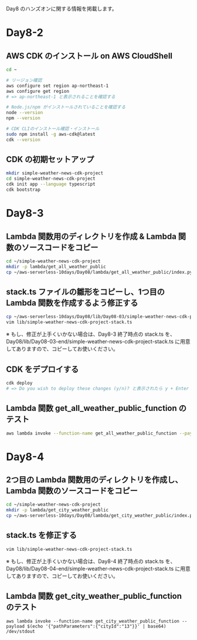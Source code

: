 Day8 のハンズオンに関する情報を掲載します。

# Day8-2
## AWS CDK のインストール on AWS CloudShell
```bash
cd ~

# リージョン確認
aws configure set region ap-northeast-1
aws configure get region
# => ap-northeast-1 と表示されることを確認する

# Node.js/npm がインストールされていることを確認する
node --version
npm --version

# CDK CLIのインストール確認・インストール
sudo npm install -g aws-cdk@latest
cdk --version
```

## CDK の初期セットアップ
```bash
mkdir simple-weather-news-cdk-project
cd simple-weather-news-cdk-project
cdk init app --language typescript
cdk bootstrap
```

# Day8-3
## Lambda 関数用のディレクトリを作成 & Lambda 関数のソースコードをコピー
```bash
cd ~/simple-weather-news-cdk-project
mkdir -p lambda/get_all_weather_public
cp ~/aws-serverless-10days/Day08/lambda/get_all_weather_public/index.py ~/simple-weather-news-cdk-project/lambda/get_all_weather_public/
```

## stack.ts ファイルの雛形をコピーし、1つ目の Lambda 関数を作成するよう修正する
```bash
cp ~/aws-serverless-10days/Day08/lib/Day08-03/simple-weather-news-cdk-project-stack.ts lib/
vim lib/simple-weather-news-cdk-project-stack.ts
```
※ もし、修正が上手くいかない場合は、Day8-3 終了時点の stack.ts を、Day08/lib/Day08-03-end/simple-weather-news-cdk-project-stack.ts に用意してありますので、コピーしてお使いください。

## CDK をデプロイする
```bash
cdk deploy
# => Do you wish to deploy these changes (y/n)? と表示されたら y + Enter
```

## Lambda 関数 get_all_weather_public_function のテスト
```bash
aws lambda invoke --function-name get_all_weather_public_function --payload '{}' /dev/stdout
```

# Day8-4
## 2つ目の Lambda 関数用のディレクトリを作成し、Lambda 関数のソースコードをコピー
```bash
cd ~/simple-weather-news-cdk-project
mkdir -p lambda/get_city_weather_public
cp ~/aws-serverless-10days/Day08/lambda/get_city_weather_public/index.py ~/simple-weather-news-cdk-project/lambda/get_city_weather_public/
```

## stack.ts を修正する
```bash
vim lib/simple-weather-news-cdk-project-stack.ts
```
※ もし、修正が上手くいかない場合は、Day8-4 終了時点の stack.ts を、Day08/lib/Day08-04-end/simple-weather-news-cdk-project-stack.ts に用意してありますので、コピーしてお使いください。

## Lambda 関数 get_city_weather_public_function のテスト
```
aws lambda invoke --function-name get_city_weather_public_function --payload $(echo '{"pathParameters":{"cityId":"13"}}' | base64) /dev/stdout
```